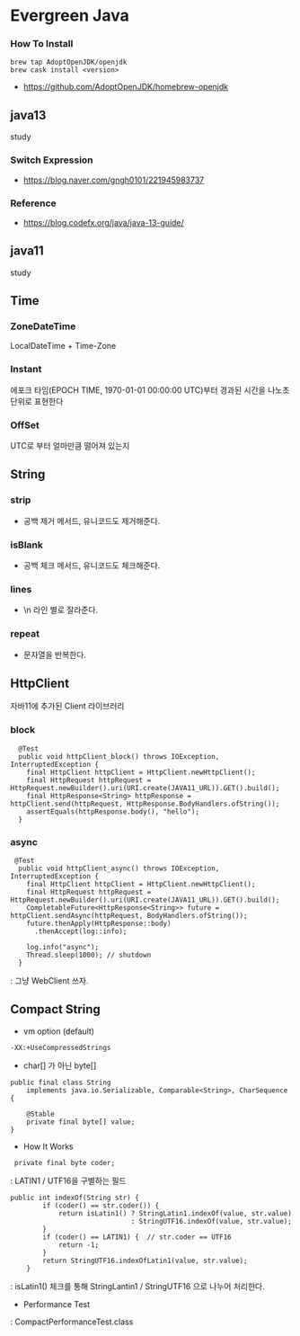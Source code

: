 # Evergreen Java

### How To Install 

```shell script
brew tap AdoptOpenJDK/openjdk
brew cask install <version>
```
- https://github.com/AdoptOpenJDK/homebrew-openjdk
## java13 
study 

### Switch Expression

- https://blog.naver.com/gngh0101/221945983737


### Reference
- https://blog.codefx.org/java/java-13-guide/



## java11
study

## Time

### ZoneDateTime

LocalDateTime + Time-Zone 

### Instant

에포크 타임(EPOCH TIME, 1970-01-01 00:00:00 UTC)부터 경과된 시간을 나노초 단위로 표현한다

### OffSet

UTC로 부터 얼마만큼 떨어져 있는지 


## String

### strip

- 공백 제거 메서드, 유니코드도 제거해준다.

### isBlank

- 공백 체크 메서드, 유니코드도 체크해준다.

### lines

- \n 라인 별로 잘라준다.

### repeat

- 문자열을 반복한다.

## HttpClient

자바11에 추가된 Client 라이브러리

### block
~~~
  @Test
  public void httpClient_block() throws IOException, InterruptedException {
    final HttpClient httpClient = HttpClient.newHttpClient();
    final HttpRequest httpRequest = HttpRequest.newBuilder().uri(URI.create(JAVA11_URL)).GET().build();
    final HttpResponse<String> httpResponse = httpClient.send(httpRequest, HttpResponse.BodyHandlers.ofString());
    assertEquals(httpResponse.body(), "hello");
  }
~~~
	
### async

~~~
 @Test
  public void httpClient_async() throws IOException, InterruptedException {
    final HttpClient httpClient = HttpClient.newHttpClient();
    final HttpRequest httpRequest = HttpRequest.newBuilder().uri(URI.create(JAVA11_URL)).GET().build();
    CompletableFuture<HttpResponse<String>> future = httpClient.sendAsync(httpRequest, BodyHandlers.ofString());
    future.thenApply(HttpResponse::body)
      .thenAccept(log::info);

    log.info("async");
    Thread.sleep(1000); // shutdown
  }
~~~

: 그냥 WebClient 쓰자.



## Compact String 

- vm option (default)
```
-XX:+UseCompressedStrings
```

- char[] 가 아닌 byte[]

```
public final class String
    implements java.io.Serializable, Comparable<String>, CharSequence {

    @Stable
    private final byte[] value;
}
```

- How It Works

```
 private final byte coder;
```
: LATIN1 / UTF16을 구별하는 필드

```
public int indexOf(String str) {
        if (coder() == str.coder()) {
            return isLatin1() ? StringLatin1.indexOf(value, str.value)
                              : StringUTF16.indexOf(value, str.value);
        }
        if (coder() == LATIN1) {  // str.coder == UTF16
            return -1;
        }
        return StringUTF16.indexOfLatin1(value, str.value);
    }

```
: isLatin1() 체크를 통해 StringLantin1 / StringUTF16 으로 나누어 처리한다. 


- Performance Test 

: CompactPerformanceTest.class





